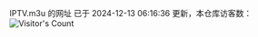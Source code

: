 IPTV.m3u 的网址 已于 2024-12-13 06:16:36 更新，本仓库访客数：![Visitor's Count](https://profile-counter.glitch.me/hero1898_tv/count.svg)
